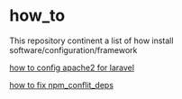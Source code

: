 # how_to
This repository continent a list  of how install software/configuration/framework

[how to config apache2 for laravel](https://github.com/jamalroger/how_to/blob/main/install_laravel_on_apache2.md)

[how to fix npm_conflit_deps](https://github.com/jamalroger/how_to/blob/main/install_laravel_on_apache2.md)
